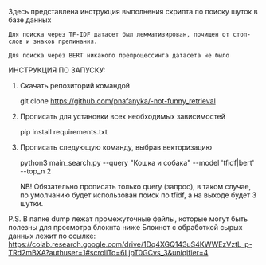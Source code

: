 Здесь представлена инструкция выполнения скрипта по поиску шуток в базе данных

    Для поиска через TF-IDF датасет был лемматизирован, почищен от стоп-слов и знаков препинания.

    Для поиска через BERT никакого препроцессинга датасета не было

ИНСТРУКЦИЯ ПО ЗАПУСКУ:
1. Скачать репозиторий командой
   
    git clone https://github.com/pnafanyka/-not-funny_retrieval
2.  Прописать для установки всех необходимых зависимостей
   
    pip install requirements.txt
3.  Прописать следующую команду, выбрав векторизацию
   
    python3 main_search.py --query "Кошка и собака" --model 'tfidf|bert' --top_n 2 

    NB! Обязательно прописать только query (запрос), в таком случае, по умолчанию будет использован поиск по tfidf, а на выходе будет 3 шутки.

P.S.
В папке dump лежат промежуточные файлы, которые могут быть полезны для просмотра блокнта ниже
Блокнот с обработкой сырых данных лежит по ссылке:
https://colab.research.google.com/drive/1Dq4XGQ143uS4KWWEzVztL_p-TRd2mBXA?authuser=1#scrollTo=6LjpT0GCvs_3&uniqifier=4

